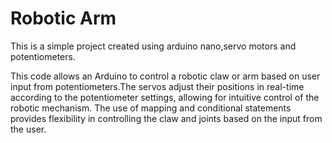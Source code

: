 # Robotic Arm


This is a simple project created using arduino nano,servo motors and potentiometers.


This code allows an Arduino to control a robotic claw or arm based on user input from potentiometers.The servos adjust their positions in real-time according to the potentiometer settings, allowing for intuitive control of the robotic mechanism. The use of mapping and conditional statements provides flexibility in controlling the claw and joints based on the input from the user.


